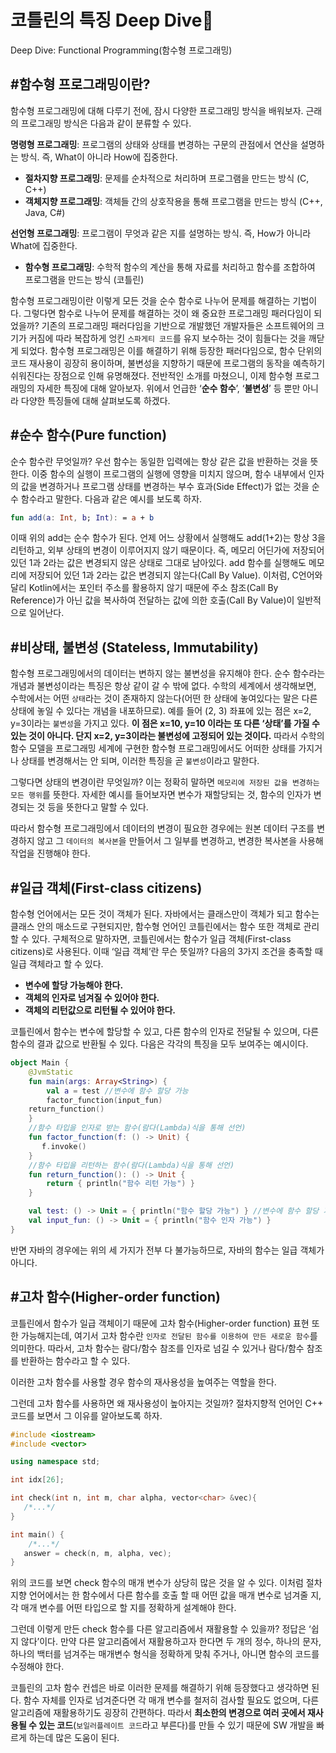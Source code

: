 # 코틀린의 특징 Deep Dive🌊

Deep Dive: Functional Programming(함수형 프로그래밍)


## #함수형 프로그래밍이란?

함수형 프로그래밍에 대해 다루기 전에, 잠시 다양한 프로그래밍 방식을 배워보자. 근래의 프로그래밍 방식은 다음과 같이 분류할 수 있다.

**명령형 프로그래밍**: 프로그램의 상태와 상태를 변경하는 구문의 관점에서 연산을 설명하는 방식. 즉, What이 아니라 How에 집중한다.

- **절차지향 프로그래밍**: 문제를 순차적으로 처리하며 프로그램을 만드는 방식 (C, C++)
- **객체지향 프로그래밍**: 객체들 간의 상호작용을 통해 프로그램을 만드는 방식 (C++, Java, C#)

**선언형 프로그래밍**: 프로그램이 무엇과 같은 지를 설명하는 방식. 즉, How가 아니라 What에 집중한다.

- **함수형 프로그래밍**: 수학적 함수의 계산을 통해 자료를 처리하고 함수를 조합하여 프로그램을 만드는 방식 (코틀린)

함수형 프로그래밍이란 이렇게 모든 것을 순수 함수로 나누어 문제를 해결하는 기법이다. 그렇다면 함수로 나누어 문제를 해결하는 것이 왜 중요한 프로그래밍 패러다임이 되었을까? 기존의 프로그래밍 패러다임을 기반으로 개발했던 개발자들은 소프트웨어의 크기가 커짐에 따라 복잡하게 엉킨 `스파게티 코드`를 유지 보수하는 것이 힘들다는 것을 깨닫게 되었다. 함수형 프로그래밍은 이를 해결하기 위해 등장한 패러다임으로, 함수 단위의 코드 재사용이 굉장히 용이하며, 불변성을 지향하기 때문에 프로그램의 동작을 예측하기 쉬워진다는 장점으로 인해 유명해졌다.
전반적인 소개를 마쳤으니, 이제 함수형 프로그래밍의 자세한 특징에 대해 알아보자. 위에서 언급한 ‘**순수 함수**’, ‘**불변성**’ 등 뿐만 아니라 다양한 특징들에 대해 살펴보도록 하겠다.


## #순수 함수(Pure function)

순수 함수란 무엇일까? 우선 함수는 동일한 입력에는 항상 같은 값을 반환하는 것을 뜻한다. 이중 함수의 실행이 프로그램의 실행에 영향을 미치지 않으며, 함수 내부에서 인자의 값을 변경하거나 프로그램 상태를 변경하는 부수 효과(Side Effect)가 없는 것을 순수 함수라고 말한다. 다음과 같은 예시를 보도록 하자.

```kotlin
fun add(a: Int, b; Int): = a + b
```

이때 위의 add는 순수 함수가 된다. 언제 어느 상황에서 실행해도 add(1+2)는 항상 3을 리턴하고, 외부 상태의 변경이 이루어지지 않기 때문이다. 즉, 메모리 어딘가에 저장되어 있던 1과 2라는 값은 변경되지 않은 상태로 그대로 남아있다. add 함수를 실행해도 메모리에 저장되어 있던 1과 2라는 값은 변경되지 않는다(Call By Value). 이처럼, C언어와 달리 Kotlin에서는 포인터 주소를 활용하지 않기 때문에 주소 참조(Call By Reference)가 아닌 값을 복사하여 전달하는 값에 의한 호출(Call By Value)이 일반적으로 일어난다.

## #비상태, 불변성 (Stateless, Immutability)

함수형 프로그래밍에서의 데이터는 변하지 않는 불변성을 유지해야 한다. 순수 함수라는 개념과 불변성이라는 특징은 항상 같이 갈 수 밖에 없다. 수학의 세계에서 생각해보면, 수학에서는 어떤 `상태`라는 것이 존재하지 않는다(어떤 한 상태에 놓여있다는 말은 다른 상태에 놓일 수 있다는 개념을 내포하므로). 예를 들어 (2, 3) 좌표에 있는 점은 x=2, y=3이라는 `불변성`을 가지고 있다. **이 점은 x=10, y=10 이라는 또 다른 ‘상태’를 가질 수 있는 것이 아니다. 단지  x=2, y=3이라는 불변성에 고정되어 있는 것이다.** 따라서 수학의 함수 모델을 프로그래밍 세계에 구현한 함수형 프로그래밍에서도 어떠한 상태를 가지거나 상태를 변경해서는 안 되며, 이러한 특징을 곧 `불변성`이라고 말한다.

그렇다면 상태의 변경이란 무엇일까? 이는 정확히 말하면 `메모리에 저장된 값을 변경하는 모든 행위`를 뜻한다. 자세한 예시를 들어보자면 변수가 재할당되는 것, 함수의 인자가 변경되는 것 등을 뜻한다고 말할 수 있다.

따라서 함수형 프로그래밍에서 데이터의 변경이 필요한 경우에는 원본 데이터 구조를 변경하지 않고 그 `데이터의 복사본`을 만들어서 그 일부를 변경하고, 변경한 복사본을 사용해 작업을 진행해야 한다.

## #일급 객체(First-class citizens)

함수형 언어에서는 모든 것이 객체가 된다. 자바에서는 클래스만이 객체가 되고 함수는 클래스 안의 매소드로 구현되지만, 함수형 언어인 코틀린에서는 함수 또한 객체로 관리할 수 있다. 구체적으로 말하자면, 코틀린에서는 함수가 일급 객체(First-class citizens)로 사용된다. 이때 ‘일급 객체’란 무슨 뜻일까? 다음의 3가지 조건을 충족할 때 일급 객체라고 할 수 있다.

- **변수에 할당 가능해야 한다.**
- **객체의 인자로 넘겨질 수 있어야 한다.**
- **객체의 리턴값으로 리턴될 수 있어야 한다.**

코틀린에서 함수는 변수에 할당할 수 있고, 다른 함수의 인자로 전달될 수 있으며, 다른 함수의 결과 값으로 반환될 수 있다. 다음은 각각의 특징을 모두 보여주는 예시이다.

```kotlin
object Main {
    @JvmStatic
    fun main(args: Array<String>) {
        val a = test //변수에 함수 할당 가능
        factor_function(input_fun)
	return_function()
    }
    //함수 타입을 인자로 받는 함수(람다(Lambda)식을 통해 선언)
    fun factor_function(f: () -> Unit) {
       f.invoke()
    }
    //함수 타입을 리턴하는 함수(람다(Lambda)식을 통해 선언)
    fun return_function(): () -> Unit {
        return { println("함수 리턴 가능") }
    }

    val test: () -> Unit = { println("함수 할당 가능") } //변수에 함수 할당 가능
    val input_fun: () -> Unit = { println("함수 인자 가능") }
}
```

반면 자바의 경우에는 위의 세 가지가 전부 다 불가능하므로, 자바의 함수는 일급 객체가 아니다.

## #고차 함수(Higher-order function)

코틀린에서 함수가 일급 객체이기 때문에 고차 함수(Higher-order function) 표현 또한 가능해지는데, 여기서 고차 함수란 `인자로 전달된 함수를 이용하여 만든 새로운 함수`를 의미한다. 따라서, 고차 함수는 람다/함수 참조를 인자로 넘길 수 있거나 람다/함수 참조를 반환하는 함수라고 할 수 있다.

이러한 고차 함수를 사용할 경우 함수의 재사용성을 높여주는 역할을 한다.

그런데 고차 함수를 사용하면 왜 재사용성이 높아지는 것일까? 절차지향적 언어인 C++ 코드를 보면서 그 이유를 알아보도록 하자.

```cpp
#include <iostream>
#include <vector>

using namespace std;

int idx[26];

int check(int n, int m, char alpha, vector<char> &vec){
   /*...*/
}

int main() {  
	/*...*/
   answer = check(n, m, alpha, vec);
}
```

위의 코드를 보면 check 함수의 매개 변수가 상당히 많은 것을 알 수 있다. 이처럼 절차지향 언어에서는 한 함수에서 다른 함수를 호출 할 때 어떤 값을 매개 변수로 넘겨줄 지, 각 매개 변수를 어떤 타입으로 할 지를 정확하게 설계해야 한다.

그런데 이렇게 만든 check 함수를 다른 알고리즘에서 재활용할 수 있을까? 정답은 ‘쉽지 않다’이다. 만약 다른 알고리즘에서 재활용하고자 한다면 두 개의 정수, 하나의 문자, 하나의 백터를 넘겨주는 매개변수 형식을 정확하게 맞춰 주거나, 아니면 함수의 코드를 수정해야 한다.

코틀린의 고차 함수 컨셉은 바로 이러한 문제를 해결하기 위해 등장했다고 생각하면 된다. 함수 자체를 인자로 넘겨준다면 각 매개 변수를 철저히 검사할 필요도 없으며, 다른 알고리즘에 재활용하기도 굉장히 간편하다. 따라서 **최소한의 변경으로 여러 곳에서 재사용될 수 있는 코드**(`보일러플레이트 코드`라고 부른다)를 만들 수 있기 때문에 SW 개발을 빠르게 하는데 많은 도움이 된다.